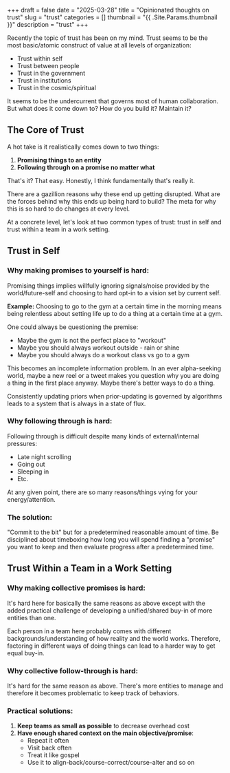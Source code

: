 +++
draft = false
date = "2025-03-28"
title = "Opinionated thoughts on trust"
slug = "trust"
categories = []
thumbnail = "{{ .Site.Params.thumbnail }}"
description = "trust"
+++

Recently the topic of trust has been on my mind. Trust seems to be the most basic/atomic construct of value at all levels of organization:

- Trust within self
- Trust between people
- Trust in the government
- Trust in institutions
- Trust in the cosmic/spiritual

It seems to be the undercurrent that governs most of human collaboration. But what does it come down to? How do you build it? Maintain it?

## The Core of Trust

A hot take is it realistically comes down to two things:

1. **Promising things to an entity**
2. **Following through on a promise no matter what**

That's it? That easy. Honestly, I think fundamentally that's really it.

There are a gazillion reasons why these end up getting disrupted. What are the forces behind why this ends up being hard to build? The meta for why this is so hard to do changes at every level.

At a concrete level, let's look at two common types of trust: trust in self and trust within a team in a work setting.

## Trust in Self

### Why making promises to yourself is hard:

Promising things implies willfully ignoring signals/noise provided by the world/future-self and choosing to hard opt-in to a vision set by current self.

**Example:** Choosing to go to the gym at a certain time in the morning means being relentless about setting life up to do a thing at a certain time at a gym.

One could always be questioning the premise:
- Maybe the gym is not the perfect place to "workout"
- Maybe you should always workout outside - rain or shine
- Maybe you should always do a workout class vs go to a gym

This becomes an incomplete information problem. In an ever alpha-seeking world, maybe a new reel or a tweet makes you question why you are doing a thing in the first place anyway. Maybe there's better ways to do a thing.

Consistently updating priors when prior-updating is governed by algorithms leads to a system that is always in a state of flux.

### Why following through is hard:

Following through is difficult despite many kinds of external/internal pressures:
- Late night scrolling
- Going out
- Sleeping in
- Etc.

At any given point, there are so many reasons/things vying for your energy/attention.

### The solution:

"Commit to the bit" but for a predetermined reasonable amount of time. Be disciplined about timeboxing how long you will spend finding a "promise" you want to keep and then evaluate progress after a predetermined time.

## Trust Within a Team in a Work Setting

### Why making collective promises is hard:

It's hard here for basically the same reasons as above except with the added practical challenge of developing a unified/shared buy-in of more entities than one.

Each person in a team here probably comes with different backgrounds/understanding of how reality and the world works. Therefore, factoring in different ways of doing things can lead to a harder way to get equal buy-in.

### Why collective follow-through is hard:

It's hard for the same reason as above. There's more entities to manage and therefore it becomes problematic to keep track of behaviors.

### Practical solutions:

1. **Keep teams as small as possible** to decrease overhead cost
2. **Have enough shared context on the main objective/promise**:
   - Repeat it often
   - Visit back often
   - Treat it like gospel
   - Use it to align-back/course-correct/course-alter and so on

